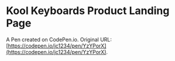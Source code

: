 # Kool Keyboards Product Landing Page

A Pen created on CodePen.io. Original URL: [https://codepen.io/jc1234/pen/YzYPorX](https://codepen.io/jc1234/pen/YzYPorX).

